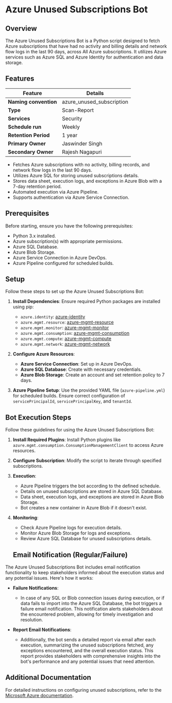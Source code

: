 # Azure Unused Subscriptions Bot

## Overview
The Azure Unused Subscriptions Bot is a Python script designed to fetch Azure subscriptions that have had no activity and billing details and network flow logs in the last 90 days, across All Azure subscriptions. It utilizes Azure services such as Azure SQL and Azure Identity for authentication and data storage.

## Features

| Feature              | Details                                                 |
|----------------------|---------------------------------------------------------|
| **Naming convention**| azure_unused_subscription                               |
| **Type**             | Scan-Report                                             |
| **Services**         | Security                                                        |
| **Schedule run**     | Weekly                                                        |
| **Retention Period** | 1 year                                                  |
| **Primary Owner**    | Jaswinder Singh                                         |
| **Secondary Owner**  | Rajesh Nagapuri                                         |

- Fetches Azure subscriptions with no activity, billing records, and network flow logs in the last 90 days.
- Utilizes Azure SQL for storing unused subscriptions details.
- Stores data sheet, execution logs, and exceptions in Azure Blob with a 7-day retention period.
- Automated execution via Azure Pipeline.
- Supports authentication via Azure Service Connection.

## Prerequisites
Before starting, ensure you have the following prerequisites:

- Python 3.x installed.
- Azure subscription(s) with appropriate permissions.
- Azure SQL Database.
- Azure Blob Storage.
- Azure Service Connection in Azure DevOps.
- Azure Pipeline configured for scheduled builds.

## Setup
Follow these steps to set up the Azure Unused Subscriptions Bot:

1. **Install Dependencies**: Ensure required Python packages are installed using pip:
   - `azure.identity`: [azure-identity](https://pypi.org/project/azure-identity)
   - `azure.mgmt.resource`: [azure-mgmt-resource](https://pypi.org/project/azure-mgmt-resource)
   - `azure.mgmt.monitor`: [azure-mgmt-monitor](https://pypi.org/project/azure-mgmt-monitor)
   - `azure.mgmt.consumption`: [azure-mgmt-consumption](https://pypi.org/project/azure-mgmt-consumption)
   - `azure.mgmt.compute`: [azure-mgmt-compute](https://pypi.org/project/azure-mgmt-compute)
   - `azure.mgmt.network`: [azure-mgmt-network](https://pypi.org/project/azure-mgmt-network)
   
2. **Configure Azure Resources**:
   - **Azure Service Connection**: Set up in Azure DevOps.
   - **Azure SQL Database**: Create with necessary credentials.
   - **Azure Blob Storage**: Create an account and set retention policy to 7 days.
   
3. **Azure Pipeline Setup**: Use the provided YAML file (`azure-pipeline.yml`) for scheduled builds. Ensure correct configuration of `servicePrincipalId`, `servicePrincipalKey`, and `tenantId`.

## Bot Execution Steps
Follow these guidelines for using the Azure Unused Subscriptions Bot:

1. **Install Required Plugins**: Install Python plugins like `azure.mgmt.consumption.ConsumptionManagementClient` to access Azure resources.

2. **Configure Subscription**: Modify the script to iterate through specified subscriptions.

3. **Execution**:
   - Azure Pipeline triggers the bot according to the defined schedule.
   - Details on unused subscriptions are stored in Azure SQL Database.
   - Data sheet, execution logs, and exceptions are stored in Azure Blob Storage.
   - Bot creates a new container in Azure Blob if it doesn't exist.

4. **Monitoring**:
   - Check Azure Pipeline logs for execution details.
   - Monitor Azure Blob Storage for logs and exceptions.
   - Review Azure SQL Database for unused subscriptions details.

   ## Email Notification (Regular/Failure)
The Azure  Unused Subscriptions Bot includes email notification functionality to keep stakeholders informed about the execution status and any potential issues. Here's how it works:

- **Failure Notifications**: 
  - In case of any SQL or Blob connection issues during execution, or if data fails to import into the Azure SQL Database, the bot triggers a failure email notification. This notification alerts stakeholders about the encountered problem, allowing for timely investigation and resolution.

- **Report Email Notifications**: 
  - Additionally, the bot sends a detailed report via email after each execution, summarizing the unused subscriptions fetched, any exceptions encountered, and the overall execution status. This report provides stakeholders with comprehensive insights into the bot's performance and any potential issues that need attention.

## Additional Documentation
For detailed instructions on configuring unused subscriptions, refer to the [Microsoft Azure documentation](https://learn.microsoft.com/en-us/azure/cost-management-billing/manage/avoid-unused-subscriptions).


